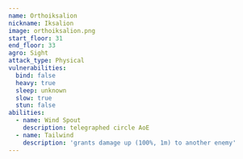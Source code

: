 ```yaml
---
name: Orthoiksalion
nickname: Iksalion
image: orthoiksalion.png
start_floor: 31
end_floor: 33
agro: Sight
attack_type: Physical
vulnerabilities:
  bind: false
  heavy: true
  sleep: unknown
  slow: true
  stun: false
abilities:
  - name: Wind Spout
    description: telegraphed circle AoE
  - name: Tailwind
    description: 'grants damage up (100%, 1m) to another enemy'
---
```

